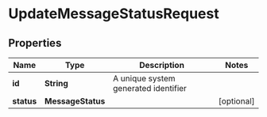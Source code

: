 

# UpdateMessageStatusRequest


## Properties

Name | Type | Description | Notes
------------ | ------------- | ------------- | -------------
**id** | **String** | A unique system generated identifier | 
**status** | **MessageStatus** |  |  [optional]



